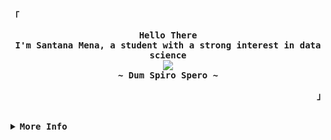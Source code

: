 <!-- santanamnaa's Aesthetic GitHub Profile -->
<div align="justify">

<!-- Profile -->
<p align="left"><strong><samp>「</samp></strong></p>
  <p align="center">
    <samp>
      <b>
        Hello There
      <br>
        I'm Santana Mena, a student with a strong interest in data science
      </b>
      <br>
        <image src="https://readme-typing-svg.herokuapp.com?font=DM+Serif+Text&size=16&color=697565&center=true&width=410&height=45&lines=Crafting+beautiful+code">
      <br>
      <b>
        ~ Dum Spiro Spero ~
      </b>
    </samp>
  </p>
<p align="right"><strong><samp>」</samp></strong></p>

<br>

<details>
<summary><samp><b>More Info</b></samp></summary>

<h2></h2><br>

<!-- Contact Me -->
<p align="center">
  <samp>  
    You can reach me at [<a href="mailto:santanamnaa8@gmail.com">e-mail</a>]
  </samp>
</p>

<h2></h2><br>




<!-- Github Stats -->
<div align="center">
  <table>
    <tr>
      <td><a href="#--------"><img height="256px" align="center" alt="Top Language" src="https://github-readme-stats.vercel.app/api/top-langs/?username=santanamnaa&layout=compact&line_height=21&hide_border=true&theme=apprentice"/></a></td>
    </tr>
  </table>
</div>

</details>
</div>
